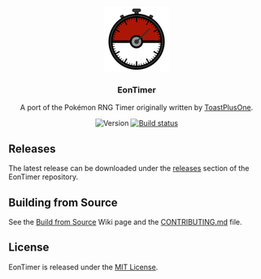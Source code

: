 <div align="center">
<img src="./eon_timer/resources/icons/icon.svg" width="128"/>

### EonTimer
A port of the Pokémon RNG Timer originally written by
[ToastPlusOne](https://bitbucket.org/ToastPlusOne/eontimer/downloads/).

![Version](https://img.shields.io/badge/EonTimer-v3.0.0-blue.svg)
[![Build status](https://github.com/DasAmpharos/EonTimer/actions/workflows/build.yml/badge.svg?branch=main)](https://github.com/DasAmpharos/EonTimer/actions?query=event:push+branch:main)

</div>

## Releases
The latest release can be downloaded under the [releases](https://github.com/dylmeadows/EonTimer/releases) section of the EonTimer repository.

## Building from Source
See the [Build from Source](https://github.com/dylmeadows/EonTimer/wiki/Build-from-Source) Wiki page and the [CONTRIBUTING.md](CONTRIBUTING.md) file.

## License
EonTimer is released under the [MIT License](LICENSE.md).